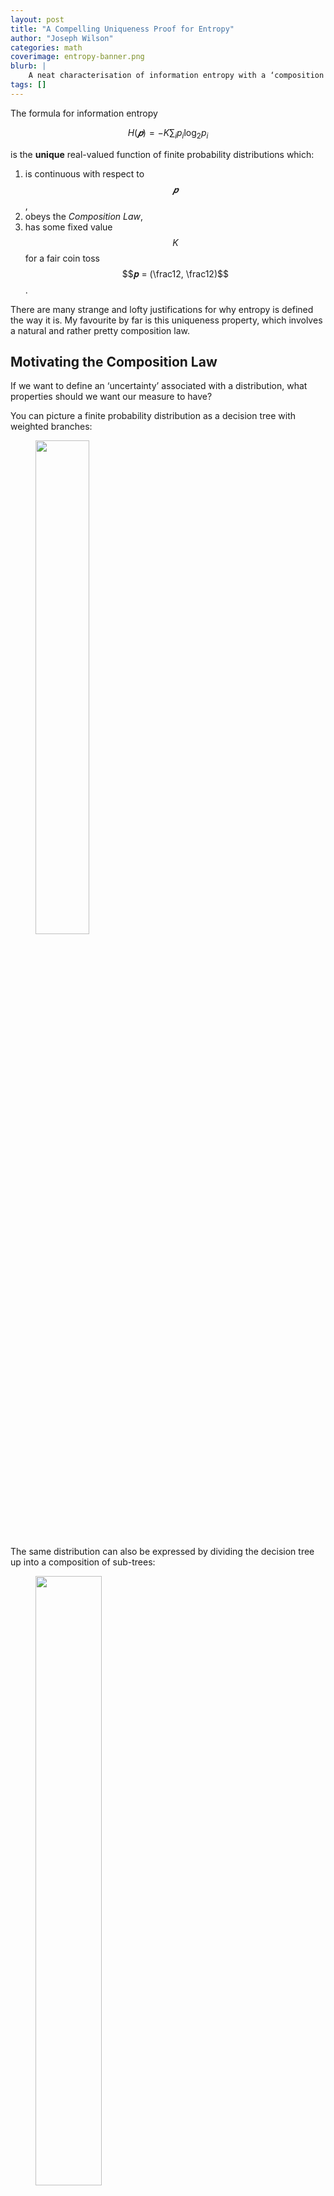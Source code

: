 ```yaml
---
layout: post
title: "A Compelling Uniqueness Proof for Entropy"
author: "Joseph Wilson"
categories: math
coverimage: entropy-banner.png
blurb: |
    A neat characterisation of information entropy with a ‘composition law’, and a uniqueness proof.
tags: []
---
```


The formula for information entropy

$$
H(𝒑) = -K \sum_{i} p_i \log_2 p_i
$$

is the **unique** real-valued function of finite probability distributions which:

1. is continuous with respect to $$𝒑$$,
2. obeys the _Composition Law_,
3. has some fixed value $$K$$ for a fair coin toss $$𝒑 = (\frac12, \frac12)$$.

There are many strange and lofty justifications for why entropy is defined the way it is.
My favourite by far is this uniqueness property, which involves a natural and rather pretty composition law.

## Motivating the Composition Law

If we want to define an ‘uncertainty’ associated with a distribution, what properties should we want our measure to have?

You can picture a finite probability distribution as a decision tree with weighted branches:

<figure>
    <img src="{{ site.github.url }}/assets/img/entropy-fig-1.png" width="45%">
</figure>

The same distribution can also be expressed by dividing the decision tree up into a composition of sub-trees:

<figure>
    <img src="{{ site.github.url }}/assets/img/entropy-fig-2.png" width="50%">
</figure>

Notice that each final outcome still has the same overall probability — all we’ve done is added an extra step.

Since these two pictures represent the same scenario, **we want our uncertainty measure to be the same for both.**
But how do you measure the total uncertainty in the second picture? By taking a _weighted sum_ of the uncertainties of each sub-tree.



<!-- It makes sense that you would _add_ together the uncertainties of each sub-tree to obtain total uncertainty, but why a _weighted_ sum? -->
Why a weighted sum?
Consider what should happen when one of the branches’ probabilities goes to zero: the total uncertainty should not contain the uncertainty of the sub-tree beneath that branch, since it certainly never occurs.

For example, probability of $$\{5, 6\}$$ is $$.1$$ in the picture, so the total uncertainty contains only a small contribution from the green sub-tree.

Thus, our uncertainty measure $$H$$ should satisfy

<figure>
    <img src="{{ site.github.url }}/assets/img/entropy-eqn.png" style="height: 5ex;">
</figure>

where the probabilities on each branch are too small to draw, but are still there!

### Formally

You can codify this composition law more formally. Let

$$
\begin{aligned}
𝒑: Ω &→ [0, 1] \\
i &↦ p_i
\end{aligned}
$$

be a finite probability distribution satisfying $$\sum_{i ∈ Ω} p_i = 1$$. Let $$\sim$$ be some equivalence relation on $$Ω$$. Define the _quotient_ distribution

$$
\begin{aligned} 
𝒑/{\sim}: Ω/{\sim} &→ [0, 1] \\
[i] &↦ \textstyle\sum_{j \sim i} p_j
\end{aligned}
$$

where $$[i]$$ is the equivalence class of $$i$$, and define the _restricted_ distributions:

$$
\begin{aligned}
𝒑|_{[i]} : [i] &→ [0, 1] \\
j &↦ \frac{p_j}{\sum_{k \sim j} p_k}
\end{aligned}
$$

These fit into the example above where $$Ω = \{1, ..., 6\}$$ like so:

<figure>
    <img src="{{ site.github.url }}/assets/img/entropy-fig-3.png" width="90%">
</figure>

Expressed in this language, the composition law is

$$
H(𝒑) = H(𝒑/{\sim}) + \sum_{e ∈ Ω/{\sim}} (𝒑/{\sim})(e) \, H(𝒑|_e)
$$

where $$(𝒑/{\sim})(e) = \sum_{i ∈ e} p_i$$.


## Proof of Uniqueness

We will prove that any ‘uncertainty’ function $$H(𝒑) = H(p_1, ..., p_n)$$, satisfying

1. continuity
2. the composition law
3. $$H(\frac12, \frac12) = K$$ for a specified $$K$$

must be equal to the Shannon entropy

$$
H(𝒑) = -K \sum_{i} p_i \log_2 p_i
.$$

The proof is in three steps:

1. Show that $$H(𝒑)$$ is uniquely defined for all distributions $$𝒑$$ if it is uniquely defined for all _rational_ distributions $$𝒒 ∈ ℚ^n$$.
2. Show that $$H(𝒒)$$ is uniquely defined for all rational distributions $$𝒒$$ if the entropy of the uniform distribution

    $$U(n) ≔ H(\underbrace{\textstyle\frac1n, ..., \frac1n}_n)$$

    is uniquely defined for all $$n$$. 
3. Show that $$U(n)$$ is uniquely defined for all $$n$$ if we fix $$U(2) = K$$.

### Step 1.

This follows by the assumption of continuity. If $$𝒑 ∈ ℝ^n$$, then $$H(𝒑) ≔ \lim_i H(𝒒_i)$$ where the $$𝒒_i ∈ ℚ^n$$ are a sequence of rational distributions converging to $$𝒑$$.

### Step 2.

Let $$𝒒 ∈ ℚ^n$$ be a rational distribution, and let $$D$$ be the lowest common denominator of all the probabilities $$𝒒_i$$, so that

$$
𝒒 = (d_1/D, d_2/D, ..., d_n/D)
$$

where $$d_i$$ are non-negative integers.
Now consider the set $$Ω = \{1, 2, ..., D\}$$, and let $$𝒓(i) = 1/D$$ be the uniform distribution on $$Ω$$.
Define an equivalence relation $$\sim$$ which partitions $$Ω$$ into $$n$$ different sets $$\{e_1, e_2, ..., e_n\}$$, where the $$i$$th set contains $$d_i$$ elements.
The size of the $$i$$th equivalence group, as a fraction of the whole, is given by $$d_i/D = q_i$$, so the we have $$𝒓/{\sim} = 𝒒$$ by construction.

<figure>
    <img src="{{ site.github.url }}/assets/img/entropy-fig-4.png" width="100%">
</figure>

From the composition law, we have

$$
\begin{aligned}
H(𝒓) &= H(𝒓/{\sim}) + \sum_{i = 1}^n \frac{d_i}D \, H(𝒓|_{e_i}) \\
U(D) &= H(𝒒) + \sum_{i=1}^n \frac{d_i}D \, U(d_i)
\end{aligned}
$$

and so we have shown that $$H(𝒒) ≔ U(D) - \sum_{i=1}^n \frac{d_i}D \, U(d_i)$$ is uniquely defined by $$U(n)$$.


### Step 3.

We will now show that $$U(n)$$ is uniquely defined by $$U(2)$$ by showing that the only possible functions are

$$U(n) = K\log_2 n$$

where $$K$$ is a free parameter.

Consider a uniform distribution $$r$$ on $$\{1, 2, ..., nm\}$$ partitioned by $$\sim$$ into $$n$$ groups of $$m$$, so that the $$i$$th equivalence class is $$[ni] = \{ni, ni + 1, ni + m - 1\}$$.
Writing down the composition law for this partition yields

$$
\begin{aligned}
H(𝒓) &= H(𝒓/{\sim}) + \sum_{i = 1}^n \frac1n H(𝒓|_{[ni]}) \\
U(nm) &= U(n) + \sum_{i = 1}^n \frac1n U(m)
\end{aligned}
$$

and hence $$U(nm) = U(n) + U(m)$$, in turn implying $$U(1) = 0$$.
The only functions with these properties are multiples of the logarithm.
By choosing $$U(2) ≔ K$$, we fix $$U(n) = K\log_2 n$$.


This completes the proof!